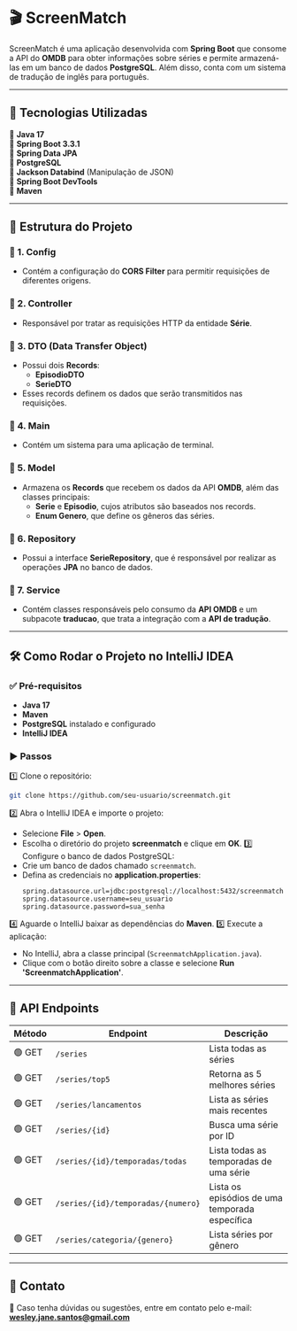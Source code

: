 # 🎬 ScreenMatch

ScreenMatch é uma aplicação desenvolvida com **Spring Boot** que consome a API do **OMDB** para obter informações sobre séries e permite armazená-las em um banco de dados **PostgreSQL**. Além disso, conta com um sistema de tradução de inglês para português.

---

## 🚀 Tecnologias Utilizadas

📌 **Java 17**  
📌 **Spring Boot 3.3.1**  
📌 **Spring Data JPA**  
📌 **PostgreSQL**  
📌 **Jackson Databind** (Manipulação de JSON)  
📌 **Spring Boot DevTools**  
📌 **Maven**  

---

## 📂 Estrutura do Projeto

### 🔹 1. Config
- Contém a configuração do **CORS Filter** para permitir requisições de diferentes origens.

### 🔹 2. Controller
- Responsável por tratar as requisições HTTP da entidade **Série**.

### 🔹 3. DTO (Data Transfer Object)
- Possui dois **Records**:
  - **EpisodioDTO**
  - **SerieDTO**
- Esses records definem os dados que serão transmitidos nas requisições.

### 🔹 4. Main
- Contém um sistema para uma aplicação de terminal.

### 🔹 5. Model
- Armazena os **Records** que recebem os dados da API **OMDB**, além das classes principais:
  - **Serie** e **Episodio**, cujos atributos são baseados nos records.
  - **Enum Genero**, que define os gêneros das séries.

### 🔹 6. Repository
- Possui a interface **SerieRepository**, que é responsável por realizar as operações **JPA** no banco de dados.

### 🔹 7. Service
- Contém classes responsáveis pelo consumo da **API OMDB** e um subpacote **traducao**, que trata a integração com a **API de tradução**.

---

## 🛠️ Como Rodar o Projeto no IntelliJ IDEA

### ✅ Pré-requisitos
- **Java 17**
- **Maven**
- **PostgreSQL** instalado e configurado
- **IntelliJ IDEA**

### ▶️ Passos
1️⃣ Clone o repositório:
   ```sh
   git clone https://github.com/seu-usuario/screenmatch.git
   ```
2️⃣ Abra o IntelliJ IDEA e importe o projeto:
   - Selecione **File** > **Open**.
   - Escolha o diretório do projeto **screenmatch** e clique em **OK**.
3️⃣ Configure o banco de dados PostgreSQL:
   - Crie um banco de dados chamado `screenmatch`.
   - Defina as credenciais no **application.properties**:
     ```properties
     spring.datasource.url=jdbc:postgresql://localhost:5432/screenmatch
     spring.datasource.username=seu_usuario
     spring.datasource.password=sua_senha
     ```
4️⃣ Aguarde o IntelliJ baixar as dependências do **Maven**.
5️⃣ Execute a aplicação:
   - No IntelliJ, abra a classe principal (`ScreenmatchApplication.java`).
   - Clique com o botão direito sobre a classe e selecione **Run 'ScreenmatchApplication'**.

---

## 📡 API Endpoints

| Método | Endpoint                           | Descrição |
|--------|------------------------------------|-----------|
| 🟢 GET    | `/series`                           | Lista todas as séries |
| 🟢 GET    | `/series/top5`                      | Retorna as 5 melhores séries |
| 🟢 GET    | `/series/lancamentos`               | Lista as séries mais recentes |
| 🟢 GET    | `/series/{id}`                       | Busca uma série por ID |
| 🟢 GET    | `/series/{id}/temporadas/todas`      | Lista todas as temporadas de uma série |
| 🟢 GET    | `/series/{id}/temporadas/{numero}`   | Lista os episódios de uma temporada específica |
| 🟢 GET    | `/series/categoria/{genero}`        | Lista séries por gênero |

---

## 📧 Contato
📩 Caso tenha dúvidas ou sugestões, entre em contato pelo e-mail: **wesley.jane.santos@gmail.com**

